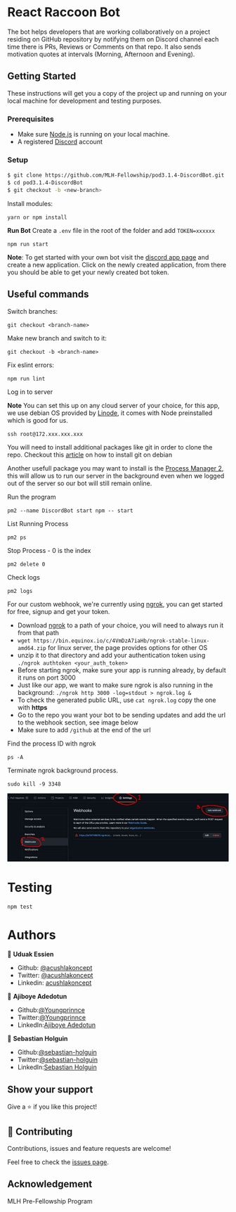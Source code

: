# React Raccoon Bot

The bot helps developers that are working collaboratively on a project residing on GitHub repository by notifying them on Discord channel each time there is PRs, Reviews or Comments on that repo. It also sends motivation quotes at intervals (Morning, Afternoon and Evening).


## Getting Started

These instructions will get you a copy of the project up and running on your local machine for development and testing purposes.

### Prerequisites

- Make sure [Node.js](https://nodejs.org/en/download/) is running on your local machine.
- A registered [Discord](https://discord.com/) account

### Setup

~~~bash
$ git clone https://github.com/MLH-Fellowship/pod3.1.4-DiscordBot.git
$ cd pod3.1.4-DiscordBot
$ git checkout -b <new-branch>
~~~

Install modules:

```
yarn or npm install
```

**Run Bot**
Create a `.env` file in the root of the folder and add `TOKEN=xxxxxx`

``` 
npm run start
```

**Note**: To get started with your own bot visit the [discord app page](https://discord.com/developers/applications) and create a new application. Click on the newly created application, from there you should be able to get your newly created bot token.

## Useful commands

Switch branches:
```
git checkout <branch-name>
```

Make new branch and switch to it:
```
git checkout -b <branch-name>
```

Fix eslint errors:
```
npm run lint
```

Log in to server

**Note** You can set this up on any cloud server of your choice, for this app, we use debian OS provided by [Linode](https://www.linode.com/), it comes with Node preinstalled which is good for us.


```
ssh root@172.xxx.xxx.xxx
```

You will need to install additional packages like git in order to clone the repo. Checkout this [article](https://linuxize.com/post/how-to-install-git-on-debian-9/) on how to install git on debian

Another usefull package you may want to install is the [Process Manager 2](https://github.com/Unitech/pm2), this will allow us to run our server in the background even when we logged out of the server so our bot will still remain online.

Run the program 
```
pm2 --name DiscordBot start npm -- start
```

List Running Process
```
pm2 ps
```

Stop Process - 0 is the index
```
pm2 delete 0 
```

Check logs
```
pm2 logs
```

For our custom webhook, we're currently using [ngrok](https://ngrok.com/), you can get started for free, signup and get your token.
- Download [ngrok](https://ngrok.com/download) to a path of your choice, you will need to always run it from that path
- `wget https://bin.equinox.io/c/4VmDzA7iaHb/ngrok-stable-linux-amd64.zip` for linux server, the page provides options for other OS
- unzip it to that directory and add your authentication token using `./ngrok authtoken <your_auth_token>`
- Before starting ngrok, make sure your app is running already, by default it runs on port 3000
- Just like our app, we want to make sure ngrok is also running in the background: `./ngrok http 3000 -log=stdout > ngrok.log &`
- To check the generated public URL, use `cat ngrok.log` copy the one with **https**
- Go to the repo you want your bot to be sending updates and add the url to the webhook section, see image below
- Make sure to add `/github` at the end of the url

Find the process ID with ngrok 
```
ps -A
```

Terminate ngrok background process.
```
sudo kill -9 3348
```

![webhook](webhook.jpg)

# Testing

```
npm test
```
# Authors

👤 **Uduak Essien**

- Github: [@acushlakoncept](https://github.com/acushlakoncept/)
- Twitter: [@acushlakoncept](https://twitter.com/acushlakoncept)
- Linkedin: [acushlakoncept](https://www.linkedin.com/in/acushlakoncept/)

👤 **Ajiboye Adedotun**

- Github:[@Youngprinnce](https://github.com/Youngprinnce)
- Twitter:[@Youngprinnce](#)
- LinkedIn:[Ajiboye Adedotun](https://www.linkedin.com/in/ajiboye-adedotun/)


👤 **Sebastian Holguin**

- Github:[@sebastian-holguin](https://github.com/somoye123)
- Twitter:[@sebastian-holguin](#)
- LinkedIn:[Sebastian Holguin](https://www.linkedin.com/in/sebastianholguin/)

## Show your support

Give a ⭐️ if you like this project!

## 🤝 Contributing

Contributions, issues and feature requests are welcome!

Feel free to check the [issues page](issues/).

## Acknowledgement

MLH Pre-Fellowship Program
